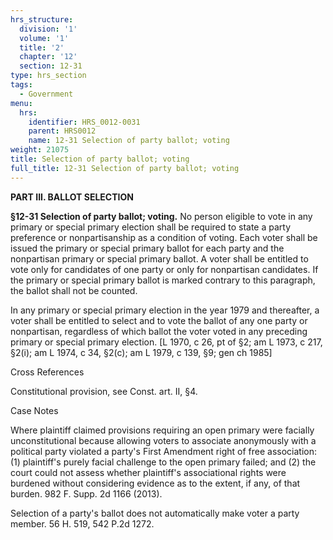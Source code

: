 ```yaml
---
hrs_structure:
  division: '1'
  volume: '1'
  title: '2'
  chapter: '12'
  section: 12-31
type: hrs_section
tags:
  - Government
menu:
  hrs:
    identifier: HRS_0012-0031
    parent: HRS0012
    name: 12-31 Selection of party ballot; voting
weight: 21075
title: Selection of party ballot; voting
full_title: 12-31 Selection of party ballot; voting
---
```

**PART III. BALLOT SELECTION**

**§12-31 Selection of party ballot; voting.** No person eligible to vote in any primary or special primary election shall be required to state a party preference or nonpartisanship as a condition of voting. Each voter shall be issued the primary or special primary ballot for each party and the nonpartisan primary or special primary ballot. A voter shall be entitled to vote only for candidates of one party or only for nonpartisan candidates. If the primary or special primary ballot is marked contrary to this paragraph, the ballot shall not be counted.

In any primary or special primary election in the year 1979 and thereafter, a voter shall be entitled to select and to vote the ballot of any one party or nonpartisan, regardless of which ballot the voter voted in any preceding primary or special primary election. [L 1970, c 26, pt of §2; am L 1973, c 217, §2(i); am L 1974, c 34, §2(c); am L 1979, c 139, §9; gen ch 1985]

Cross References

Constitutional provision, see Const. art. II, §4.

Case Notes

Where plaintiff claimed provisions requiring an open primary were facially unconstitutional because allowing voters to associate anonymously with a political party violated a party's First Amendment right of free association: (1) plaintiff's purely facial challenge to the open primary failed; and (2) the court could not assess whether plaintiff's associational rights were burdened without considering evidence as to the extent, if any, of that burden. 982 F. Supp. 2d 1166 (2013).

Selection of a party's ballot does not automatically make voter a party member. 56 H. 519, 542 P.2d 1272.